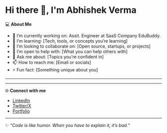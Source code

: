 # Hi there 👋, I'm Abhishek Verma

💻 **About Me**
- 🔭 I’m currently working on: Assit. Engineer at SaaS Company EduBuddy.
- 🌱 I’m learning: [Tech, tools, or concepts you’re learning]
- 👯 I’m looking to collaborate on: [Open source, startups, or projects]
- 🤔 I’m open to help with: [What you can help others with]
- 💬 Ask me about: [Topics you’re confident in]
- 📫 How to reach me: [Email or socials]
- ⚡ Fun fact: [Something unique about you]

---
<!--
📊 **GitHub Stats**
![Your GitHub stats](https://github-readme-stats.vercel.app/api?username=YourUsername&show_icons=true&theme=radical)

📈 **Top Languages**
![Top Langs](https://github-readme-stats.vercel.app/api/top-langs/?username=YourUsername&layout=compact&theme=radical) -->


---

🌐 **Connect with me**
- [LinkedIn](https://www.linkedin.com/in/abhishekverma)
- [Twitter/X](https://twitter.com/abhishekverma)
- [Portfolio](https://yourwebsite.com)

---

✨ *“Code is like humor. When you have to explain it, it’s bad.”*
